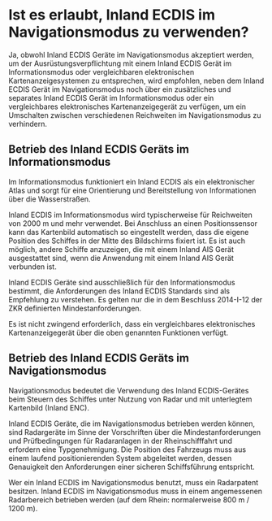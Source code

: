 # Ist es erlaubt, Inland ECDIS im Navigationsmodus zu verwenden?

Ja, obwohl Inland ECDIS Geräte im Navigationsmodus akzeptiert werden, um der Ausrüstungsverpflichtung mit einem Inland ECDIS Gerät im Informationsmodus oder vergleichbaren elektronischen Kartenanzeigesystemen zu entsprechen, wird empfohlen, neben dem Inland ECDIS Gerät im Navigationsmodus noch über ein zusätzliches und separates Inland ECDIS Gerät im Informationsmodus oder ein vergleichbares elektronisches Kartenanzeigegerät zu verfügen, um ein Umschalten zwischen verschiedenen Reichweiten im Navigationsmodus zu verhindern.

## Betrieb des Inland ECDIS Geräts im Informationsmodus

Im Informationsmodus funktioniert ein Inland ECDIS als ein elektronischer Atlas und sorgt für eine Orientierung und Bereitstellung von Informationen über die Wasserstraßen.

Inland ECDIS im Informationsmodus wird typischerweise für Reichweiten von 2000 m und mehr verwendet. Bei Anschluss an einen Positionssensor kann das Kartenbild automatisch so eingestellt werden, dass die eigene Position des Schiffes in der Mitte des Bildschirms fixiert ist. Es ist auch möglich, andere Schiffe anzuzeigen, die mit einem Inland AIS Gerät ausgestattet sind, wenn die Anwendung mit einem Inland AIS Gerät verbunden ist.

Inland ECDIS Geräte sind ausschließlich für den Informationsmodus bestimmt, die Anforderungen des Inland ECDIS Standards sind als Empfehlung zu verstehen. Es gelten nur die in dem Beschluss 2014-I-12 der ZKR definierten Mindestanforderungen.

Es ist nicht zwingend erforderlich, dass ein vergleichbares elektronisches Kartenanzeigegerät über die oben genannten Funktionen verfügt.

## Betrieb des Inland ECDIS Geräts im Navigationsmodus

Navigationsmodus bedeutet die Verwendung des Inland ECDIS-Gerätes beim Steuern des Schiffes unter Nutzung von Radar und mit unterlegtem Kartenbild \(Inland ENC\).

Inland ECDIS Geräte, die im Navigationsmodus betrieben werden können, sind Radargeräte im Sinne der Vorschriften über die Mindestanforderungen und Prüfbedingungen für Radaranlagen in der Rheinschifffahrt und erfordern eine Typgenehmigung. Die Position des Fahrzeugs muss aus einem laufend positionierenden System abgeleitet werden, dessen Genauigkeit den Anforderungen einer sicheren Schiffsführung entspricht.

Wer ein Inland ECDIS im Navigationsmodus benutzt, muss ein Radarpatent besitzen. Inland ECDIS im Navigationsmodus muss in einem angemessenen Radarbereich betrieben werden \(auf dem Rhein: normalerweise 800 m / 1200 m\).

